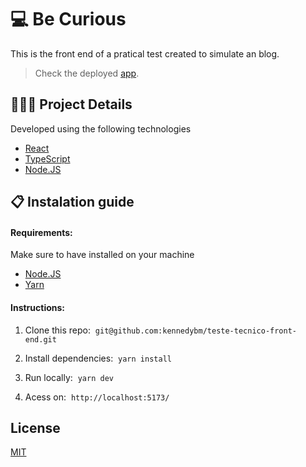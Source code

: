 # 💻 Be Curious

 This is the front end of a pratical test created to simulate an blog. 
 
> Check the deployed [app](https://be-curious-omega.vercel.app/).

## 🧑🏻‍💻 Project Details
Developed using the following technologies
- [React](https://react.dev/)
- [TypeScript](https://www.typescriptlang.org/)
- [Node.JS](https://nodejs.org/en)

##  📋 Instalation guide
#### Requirements:
Make sure to have installed on your machine
- [Node.JS](https://nodejs.org/en)
- [Yarn](https://yarnpkg.com/)

#### Instructions:
1. Clone this repo: 
`git@github.com:kennedybm/teste-tecnico-front-end.git`

2. Install dependencies: 
`yarn install`

3. Run locally: 
`yarn dev`

4. Acess on: 
`http://localhost:5173/`

## License

[MIT](https://github.com/kennedybm/teste-tecnico-front-end/blob/main/LICENSE)
